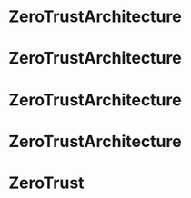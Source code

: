 # ZeroTrustArchitecture
# ZeroTrustArchitecture
# ZeroTrustArchitecture
# ZeroTrustArchitecture
# ZeroTrust
